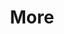 ---
layout: page
title: More
nav: false
nav_order: 20
dropdown: true
children:
    - title: Projects
      permalink: /projects/
    - title: divider
    - title: Repositories
      permalink: /repositories/
---